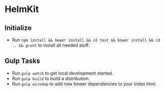 # HelmKit



## Initialize

- Run `npm install && bower install && cd test && bower install && cd .. && grunt` to install all needed stuff.

## Gulp Tasks

- Run `gulp watch` to get local development started.
- Run `gulp build` to build a distribution.
- Run `gulp wiredep` to add new bower dependencies to your index.html.
